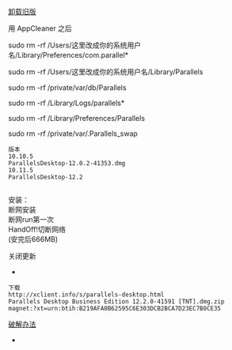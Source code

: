 
[卸载旧版](http://www.macappstore.net/tips/parallels-desktop-uninstall/)

用 AppCleaner 之后

sudo rm -rf /Users/这里改成你的系统用户名/Library/Preferences/com.parallel*

sudo rm -rf /Users/这里改成你的系统用户名/Library/Parallels

sudo rm -rf /private/var/db/Parallels

sudo rm -rf /Library/Logs/parallels*

sudo rm -rf /Library/Preferences/Parallels

sudo  rm -rf  /private/var/.Parallels_swap


```
版本
10.10.5
ParallelsDesktop-12.0.2-41353.dmg
10.11.5
ParallelsDesktop-12.2


```

安装：<br>
断网安装<br>
断网run第一次<br>
HandOff!切断网络<br>
(安完后666MB)<br>

关闭更新

-

```
下载
http://xclient.info/s/parallels-desktop.html
Parallels Desktop Business Edition 12.2.0-41591 [TNT].dmg.zip
magnet:?xt=urn:btih:B219AFA0B62595C6E303DCB2BCA7D23EC7B0CE35

```

[破解办法](http://www.macappstore.net/parallels-desktop-12-po-jie)

-
